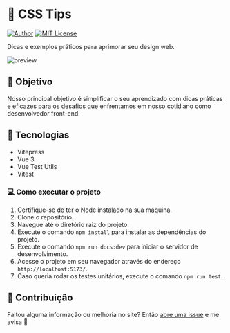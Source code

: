 # 🔮 CSS Tips

[![Author](https://img.shields.io/badge/author-ClodoaldoDantas-10b981)](https://github.com/ClodoaldoDantas)
[![MIT License](https://img.shields.io/badge/License-MIT-10b981.svg)](https://choosealicense.com/licenses/mit/)

Dicas e exemplos práticos para aprimorar seu design web.

![preview](https://github.com/ClodoaldoDantas/css-tips/assets/32376905/96baa9ba-83d9-4dc5-809f-8353f2b899ae)

## 🎯 Objetivo
Nosso principal objetivo é simplificar o seu aprendizado com dicas práticas e eficazes para os desafios que enfrentamos em nosso cotidiano como desenvolvedor front-end.

## 🚀 Tecnologias

- Vitepress
- Vue 3
- Vue Test Utils
- Vitest

### 💻 Como executar o projeto

1. Certifique-se de ter o Node instalado na sua máquina.
2. Clone o repositório.
3. Navegue até o diretório raiz do projeto.
4. Execute o comando `npm install` para instalar as dependências do projeto.
5. Execute o comando `npm run docs:dev` para iniciar o servidor de desenvolvimento.
6. Acesse o projeto em seu navegador através do endereço `http://localhost:5173/`.
7. Caso queria rodar os testes unitários, execute o comando `npm run test`.

## 💪 Contribuição

Faltou alguma informação ou melhoria no site? Então [abre uma issue](https://github.com/clodoaldodantas/css-tips/issues/new) e me avisa :hugs:
